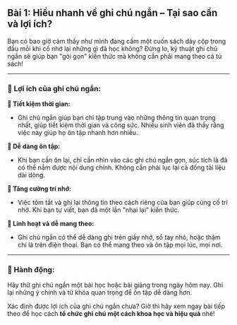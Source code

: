 ## Bài 1: Hiểu nhanh về ghi chú ngắn – Tại sao cần và lợi ích?

Bạn có bao giờ cảm thấy như mình đang cầm một cuốn sách dày cộp trong đầu mỗi khi cố nhớ lại những gì đã học không? Đừng lo, kỹ thuật ghi chú ngắn sẽ giúp bạn "gói gọn" kiến thức mà không cần phải mang theo cả tủ sách!

---

### 📌 Lợi ích của ghi chú ngắn:

**🔹 Tiết kiệm thời gian:**
- Ghi chú ngắn giúp bạn chỉ tập trung vào những thông tin quan trọng nhất, giúp tiết kiệm thời gian và công sức. Nhiều sinh viên đã thấy rằng việc này giúp họ ôn tập nhanh hơn nhiều.

**🔹 Dễ dàng ôn tập:**
- Khi bạn cần ôn lại, chỉ cần nhìn vào các ghi chú ngắn gọn, súc tích là đã có thể nắm được nội dung chính. Không cần phải lục lại cả đống tài liệu dài dòng.

**🔹 Tăng cường trí nhớ:**
- Việc tóm tắt và ghi lại thông tin theo cách riêng của bạn giúp củng cố trí nhớ. Khi bạn tự viết, bạn đã một lần "nhai lại" kiến thức.

**🔹 Linh hoạt và dễ mang theo:**
- Ghi chú ngắn có thể dễ dàng ghi trên giấy nhớ, sổ tay nhỏ, hoặc thậm chí là trên điện thoại. Bạn có thể mang theo và ôn tập mọi lúc, mọi nơi.

---

### 🚀 Hành động:

Hãy thử ghi chú ngắn một bài học hoặc bài giảng trong ngày hôm nay. Ghi lại những ý chính và từ khóa quan trọng để ôn tập dễ dàng hơn.

Xác định được lợi ích của ghi chú ngắn chưa? Giờ thì hãy xem ngay bài tiếp theo để học cách **tổ chức ghi chú một cách khoa học và hiệu quả** nhé!